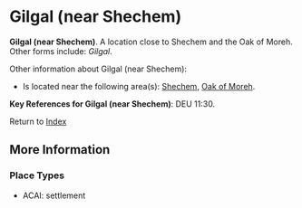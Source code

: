 # Gilgal (near Shechem)
**Gilgal (near Shechem)**. 
A location close to Shechem and the Oak of Moreh. 
Other forms include: 
*Gilgal*. 




Other information about Gilgal (near Shechem):


* Is located near the following area(s): 
[Shechem](Shechem.md), [Oak of Moreh](Moreh.md). 




**Key References for Gilgal (near Shechem)**: 
DEU 11:30. 






Return to [Index](00-Index.md)

## More Information

### Place Types

* ACAI: settlement




